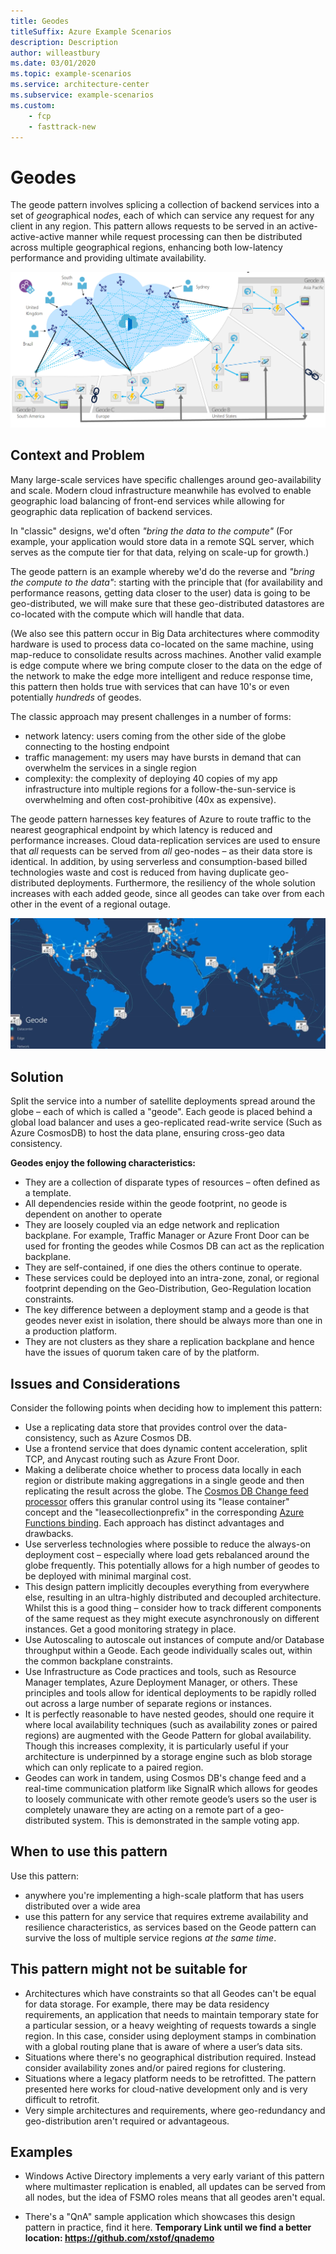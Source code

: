 ```yaml
---
title: Geodes
titleSuffix: Azure Example Scenarios
description: Description
author: willeastbury
ms.date: 03/01/2020
ms.topic: example-scenarios
ms.service: architecture-center
ms.subservice: example-scenarios
ms.custom:
    - fcp
    - fasttrack-new
---
```


# Geodes

The geode pattern involves splicing a collection of backend services into a set of *geo*graphical no*de*s, each of which can service any request for any client in any region. This pattern allows requests to be served in an active-active-active manner while request processing can then be distributed across multiple geographical regions, enhancing both low-latency performance and providing ultimate availability.

![geode-overview](./images/geode-dist.png)


## Context and Problem

Many large-scale services have specific challenges around geo-availability and scale. Modern cloud infrastructure meanwhile has evolved to enable geographic load balancing of front-end services while allowing for geographic data replication of backend services.

In "classic" designs, we'd often *"bring the data to the compute"*  (For example, your application would store data in a remote SQL server, which serves as the compute tier for that data, relying on scale-up for growth.)

The geode pattern is an example whereby we'd do the reverse and *"bring the compute to the data"*: starting with the principle that (for availability and performance reasons, getting data closer to the user) data is going to be geo-distributed, we will make sure that these geo-distributed datastores are co-located with the compute which will handle that data.

(We also see this pattern occur in Big Data architectures where commodity hardware is used to process data co-located on the same machine, using map-reduce to consolidate results across machines. Another valid example is edge compute where we bring compute closer to the data on the edge of the network to make the edge more intelligent and reduce response time, this pattern then holds true with services that can have 10's or even potentially *hundreds* of geodes. 

The classic approach may present challenges in a number of forms: 
- network latency: users coming from the other side of the globe connecting to the hosting endpoint
- traffic management: my users may have bursts in demand that can overwhelm the services in a single region
- complexity: the complexity of deploying 40 copies of my app infrastructure into multiple regions for a follow-the-sun-service is overwhelming and often cost-prohibitive (40x as expensive).

The geode pattern harnesses key features of Azure to route traffic to the nearest geographical endpoint by which latency is reduced and performance increases. Cloud data-replication services are used to ensure that _all_ requests can be served from _all_ geo-nodes – as their data store is identical.  In addition, by using serverless and consumption-based billed technologies waste and cost is reduced from having duplicate geo-distributed deployments. Furthermore, the resiliency of the whole solution increases with each added geode, since all geodes can take over from each other in the event of a regional outage.

![geode-overview](./images/geode.jpg)

## Solution

Split the service into a number of satellite deployments spread around the globe – each of which is called a "geode". Each geode is placed behind a global load balancer and uses a geo-replicated read-write service (Such as Azure CosmosDB) to host the data plane, ensuring cross-geo data consistency.

**Geodes enjoy the following characteristics:**
- They are a collection of disparate types of resources – often defined as a template.
- All dependencies reside within the geode footprint, no geode is dependent on another to operate
- They are loosely coupled via an edge network and replication backplane. For example, Traffic Manager or Azure Front Door can be used for fronting the geodes while Cosmos DB can act as the replication backplane.
- They are self-contained, if one dies the others continue to operate.
- These services could be deployed into an intra-zone, zonal, or regional footprint depending on the Geo-Distribution, Geo-Regulation location constraints.
- The key difference between a deployment stamp and a geode is that geodes never exist in isolation, there should be always more than one in a production platform.
- They are not clusters as they share a replication backplane and hence have the issues of quorum taken care of by the platform.

## Issues and Considerations

Consider the following points when deciding how to implement this pattern:
- Use a replicating data store that provides control over the data-consistency, such as Azure Cosmos DB. 
- Use a frontend service that does dynamic content acceleration, split TCP, and Anycast routing such as Azure Front Door.
- Making a deliberate choice whether to process data locally in each region or distribute making aggregations in a single geode and then replicating the result across the globe. The [Cosmos DB Change feed processor](https://docs.microsoft.com/en-us/azure/cosmos-db/change-feed-processor) offers this granular control using its "lease container" concept and the "leasecollectionprefix" in the corresponding [Azure Functions binding](https://docs.microsoft.com/en-us/azure/cosmos-db/change-feed-functions).  Each approach has distinct advantages and drawbacks.
- Use serverless technologies where possible to reduce the always-on deployment cost – especially where load gets rebalanced around the globe frequently. This potentially allows for a high number of geodes to be deployed with minimal marginal cost.
- This design pattern implicitly decouples everything from everywhere else, resulting in an ultra-highly distributed and decoupled architecture. Whilst this is a good thing – consider how to track different components of the same request as they might execute asynchronously on different instances.  Get a good monitoring strategy in place.
- Use Autoscaling to autoscale out instances of compute and/or Database throughput within a Geode.  Each geode individually scales out, within the common backplane constraints.
- Use Infrastructure as Code practices and tools, such as Resource Manager templates, Azure Deployment Manager, or others. These principles and tools allow for identical deployments to be rapidly rolled out across a large number of separate regions or instances.
- It is perfectly reasonable to have nested geodes, should one require it where local availability techniques (such as availability zones or paired regions) are augmented with the Geode Pattern for global availability. Though this increases complexity, it is particularly useful if your architecture is underpinned by a storage engine such as blob storage which can only replicate to a paired region.
- Geodes can work in tandem, using Cosmos DB's change feed and a real-time communication platform like SignalR which allows for geodes to loosely communicate with other remote geode’s users so the user is completely unaware they are acting on a remote part of a geo-distributed system. This is demonstrated in the sample voting app.

## When to use this pattern

Use this pattern: 
- anywhere you're implementing a high-scale platform that has users distributed over a wide area
- use this pattern for any service that requires extreme availability and resilience characteristics, as services based on the Geode pattern can survive the loss of multiple service regions *at the same time*.

## This pattern might not be suitable for

- Architectures which have constraints so that all Geodes can't be equal for data storage. For example, there may be data residency requirements, an application that needs to maintain temporary state for a particular session, or a heavy weighting of requests towards a single region. In this case, consider using deployment stamps in combination with a global routing plane that is aware of where a user’s data sits.
- Situations where there's no geographical distribution required.  Instead consider availability zones and/or paired regions for clustering.
- Situations where a legacy platform needs to be retrofitted.  The pattern presented here works for cloud-native development only and is very difficult to retrofit.
- Very simple architectures and requirements, where geo-redundancy and geo-distribution aren't required or advantageous.

## Examples

- Windows Active Directory implements a very early variant of this pattern where multimaster replication is enabled, all updates can be served from all nodes, but the idea of FSMO roles means that all geodes aren't equal.

- There's a "QnA" sample application which showcases this design pattern in practice, find it here.  **Temporary Link until we find a better location: https://github.com/xstof/qnademo**




